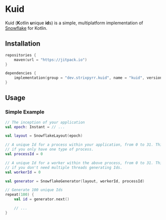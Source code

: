 # Kuid

Kuid (**K**otlin **u**nique **id**s) is a simple, multiplatform implementation of [Snowflake](https://github.com/twitter-archive/snowflake/tree/b3f6a3c6ca8e1b6847baa6ff42bf72201e2c2231) for Kotlin.

## Installation

```kotlin
repositories {
    maven(url = "https://jitpack.io")
}

dependencies {
    implementation(group = "dev.strixpyrr.kuid", name = "kuid", version = "0.0.1")
}
```

## Usage

### Simple Example

```kotlin
// The inception of your application
val epoch: Instant = // ...

val layout = SnowflakeLayout(epoch)

// A unique Id for a process within your application, from 0 to 31. This can be 0
// if you only have one type of process.
val processId = 0

// A unique Id for a worker within the above process, from 0 to 31. This can be 0
// if you don't need multiple threads generating Ids.
val workerId = 0

val generator = SnowflakeGenerator(layout, workerId, processId)

// Generate 100 unique Ids
repeat(100) {
    val id = generator.next()

    // ...
}
```
